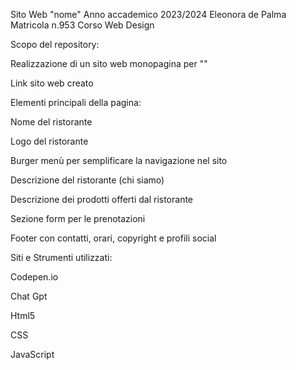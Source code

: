 <head>
    <title>Sito Web "nome"
Anno accademico 2023/2024
Eleonora de Palma
Matricola n.953
Corso Web Design</title>
  </head>

Sito Web "nome"
Anno accademico 2023/2024
Eleonora de Palma
Matricola n.953
Corso Web Design


Scopo del repository:

Realizzazione di un sito web monopagina per ""

Link sito web creato

Elementi principali della pagina:

Nome del ristorante

Logo del ristorante

Burger menù per semplificare la navigazione nel sito

Descrizione del ristorante (chi siamo)

Descrizione dei prodotti offerti dal ristorante

Sezione form per le prenotazioni

Footer con contatti, orari, copyright e profili social

Siti e Strumenti utilizzati:

Codepen.io

Chat Gpt

Html5

CSS

JavaScript
